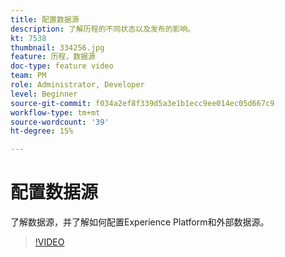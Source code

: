 ```yaml
---
title: 配置数据源
description: 了解历程的不同状态以及发布的影响。
kt: 7538
thumbnail: 334256.jpg
feature: 历程，数据源
doc-type: feature video
team: PM
role: Administrator, Developer
level: Beginner
source-git-commit: f034a2ef8f339d5a3e1b1ecc9ee014ec05d667c9
workflow-type: tm+mt
source-wordcount: '39'
ht-degree: 15%

---
```



# 配置数据源

了解数据源，并了解如何配置Experience Platform和外部数据源。

>[!VIDEO](https://video.tv.adobe.com/v/3334256?quality=12)

